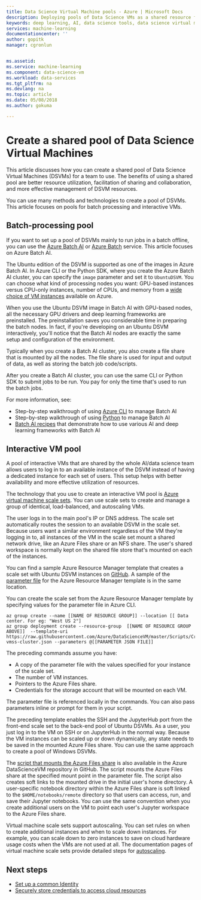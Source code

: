 ```yaml
---
title: Data Science Virtual Machine pools - Azure | Microsoft Docs
description: Deploying pools of Data Science VMs as a shared resource for a team
keywords: deep learning, AI, data science tools, data science virtual machine, geospatial analytics, team data science process
services: machine-learning
documentationcenter: ''
author: gopitk
manager: cgronlun


ms.assetid: 
ms.service: machine-learning
ms.component: data-science-vm
ms.workload: data-services
ms.tgt_pltfrm: na
ms.devlang: na
ms.topic: article
ms.date: 05/08/2018
ms.author: gokuma

---
```


# Create a shared pool of Data Science Virtual Machines

This article discusses how you can create a shared pool of Data Science Virtual Machines (DSVMs) for a team to use. The benefits of using a shared pool are better resource utilization, facilitation of sharing and collaboration, and more effective management of DSVM resources. 

You can use many methods and technologies to create a pool of DSVMs. This article focuses on pools for batch processing and interactive VMs.

## Batch-processing pool
If you want to set up a pool of DSVMs mainly to run jobs in a batch offline, you can use the [Azure Batch AI](https://docs.microsoft.com/azure/batch-ai/) or [Azure Batch](https://docs.microsoft.com/azure/batch/) service. This article focuses on Azure Batch AI.

The Ubuntu edition of the DSVM is supported as one of the images in Azure Batch AI. In Azure CLI or the Python SDK, where you create the Azure Batch AI cluster, you can specify the `image` parameter and set it to `UbuntuDSVM`. You can choose what kind of processing nodes you want: GPU-based instances versus CPU-only instances, number of CPUs, and memory from a [wide choice of VM instances](https://azure.microsoft.com/pricing/details/virtual-machines/linux/) available on Azure. 

When you use the Ubuntu DSVM image in Batch AI with GPU-based nodes, all the necessary GPU drivers and deep learning frameworks are preinstalled. The preinstallation saves you considerable time in preparing the batch nodes. In fact, if you're developing on an Ubuntu DSVM interactively, you'll notice that the Batch AI nodes are exactly the same setup and configuration of the environment. 

Typically when you create a Batch AI cluster, you also create a file share that is mounted by all the nodes. The file share is used for input and output of data, as well as storing the batch job code/scripts. 

After you create a Batch AI cluster, you can use the same CLI or Python SDK to submit jobs to be run. You pay for only the time that's used to run the batch jobs. 

For more information, see:
* Step-by-step walkthrough of using [Azure CLI](https://docs.microsoft.com/azure/batch-ai/quickstart-cli) to manage Batch AI
* Step-by-step walkthrough of using [Python](https://docs.microsoft.com/azure/batch-ai/quickstart-python) to manage Batch AI
* [Batch AI recipes](https://github.com/Azure/BatchAI) that demonstrate how to use various AI and deep learning frameworks with Batch AI

## Interactive VM pool

A pool of interactive VMs that are shared by the whole AI/data science team allows users to log in to an available instance of the DSVM instead of having a dedicated instance for each set of users. This setup helps with better availability and more effective utilization of resources. 

The technology that you use to create an interactive VM pool is [Azure virtual machine scale sets](https://docs.microsoft.com/azure/virtual-machine-scale-sets/). You can use scale sets to create and manage a group of identical, load-balanced, and autoscaling VMs. 

The user logs in to the main pool's IP or DNS address. The scale set automatically routes the session to an available DSVM in the scale set. Because users want a similar environment regardless of the VM they're logging in to, all instances of the VM in the scale set mount a shared network drive, like an Azure Files share or an NFS share. The user's shared workspace is normally kept on the shared file store that's mounted on each of the instances. 

You can find a sample Azure Resource Manager template that creates a scale set with Ubuntu DSVM instances on [GitHub](https://raw.githubusercontent.com/Azure/DataScienceVM/master/Scripts/CreateDSVM/Ubuntu/dsvm-vmss-cluster.json). A sample of the [parameter file](https://raw.githubusercontent.com/Azure/DataScienceVM/master/Scripts/CreateDSVM/Ubuntu/dsvm-vmss-cluster.parameters.json)  for the Azure Resource Manager template is in the same location. 

You can create the scale set from the Azure Resource Manager template by specifying values for the parameter file in Azure CLI. 

```
az group create --name [[NAME OF RESOURCE GROUP]] --location [[ Data center. For eg: "West US 2"]
az group deployment create --resource-group  [[NAME OF RESOURCE GROUP ABOVE]]  --template-uri https://raw.githubusercontent.com/Azure/DataScienceVM/master/Scripts/CreateDSVM/Ubuntu/dsvm-vmss-cluster.json --parameters @[[PARAMETER JSON FILE]]
```
The preceding commands assume you have:
* A copy of the parameter file with the values specified for your instance of the scale set.
* The number of VM instances.
* Pointers to the Azure Files share.
* Credentials for the storage account that will be mounted on each VM. 

The parameter file is referenced locally in the commands. You can also pass parameters inline or prompt for them in your script.  

The preceding template enables the SSH and the JupyterHub port from the front-end scale set to the back-end pool of Ubuntu DSVMs. As a user, you just log in to the VM on SSH or on JupyterHub in the normal way. Because the VM instances can be scaled up or down dynamically, any state needs to be saved in the mounted Azure Files share. You can use the same approach to create a pool of Windows DSVMs. 

The [script that mounts the Azure Files share](https://raw.githubusercontent.com/Azure/DataScienceVM/master/Extensions/General/mountazurefiles.sh) is also available in the Azure DataScienceVM repository in GitHub. The script mounts the Azure Files share at the specified mount point in the parameter file. The script also creates soft links to the mounted drive in the initial user's home directory. A user-specific notebook directory within the Azure Files share is soft linked to the `$HOME/notebooks/remote` directory so that users can access, run, and save their Jupyter notebooks. You can use the same convention when you create additional users on the VM to point each user's Jupyter workspace to the Azure Files share. 

Virtual machine scale sets support autoscaling. You can set rules on when to create additional instances and when to scale down instances. For example, you can scale down to zero instances to save on cloud hardware usage costs when the VMs are not used at all. The documentation pages of virtual machine scale sets provide detailed steps for [autoscaling](https://docs.microsoft.com/azure/virtual-machine-scale-sets/virtual-machine-scale-sets-autoscale-overview).

## Next steps

* [Set up a common Identity](dsvm-common-identity.md)
* [Securely store credentials to access cloud resources](dsvm-secure-access-keys.md)















